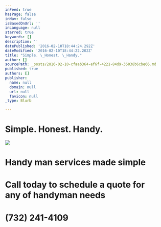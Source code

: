 ```yaml
---
inFeed: true
hasPage: false
inNav: false
isBasedOnUrl: ''
inLanguage: null
starred: true
keywords: []
description: ''
datePublished: '2016-02-10T18:44:24.292Z'
dateModified: '2016-02-10T18:44:22.202Z'
title: "Simple. \_Honest. \_Handy."
author: []
sourcePath: _posts/2016-02-10-cfaab364-ef6f-4221-84d9-36038b6cbe66.md
published: true
authors: []
publisher:
  name: null
  domain: null
  url: null
  favicon: null
_type: Blurb

---
```

# Simple.  Honest.  Handy.
![](https://s3-us-west-2.amazonaws.com/the-grid-img/p/787a3dfb3c11ae8e02fdd74204a9bdbe95858e6a.jpg)

# Handy man services made simple

# Call today to schedule a quote for any of handyman needs

# (732) 241-4109
